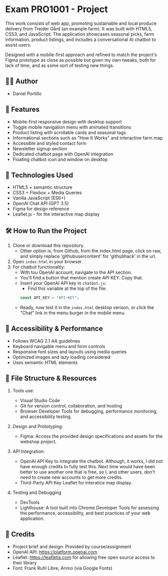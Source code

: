 # Exam PRO1001 - Project 
This work consists of web app, promoting sustainable and local produce delivery from Treider Gård (an example farm).
It was built with HTML5, CSS3, and JavaScript. 
The application showcases seasonal picks, farm information, product listings, and includes a conversational AI chatbot to assist users.

Designed with a mobile-first approach and refined to match the project's Figma prototype as close as possible but given my own tweaks, both for lack of time, and as some sort of testing new things.

## 🧑‍💻 Author
- Daniel Portillo

## 🚀 Features
- Mobile-first responsive design with desktop support
- Toggle mobile navigation menu with animated transitions
- Product listing with scrollable cards and seasonal tags
- Informational sections such as "How It Works" and interactive farm map
- Accessible and styled contact form
- Newsletter signup section
- Dedicated chatbot page with OpenAI integration
- Floating chatbot icon and window on desktop

## 🦾 Technologies Used

- HTML5 + semantic structure
- CSS3 + Flexbox + Media Queries
- Vanilla JavaScript (ES6+)
- OpenAI Chat API (GPT 3.5)
- Figma for design reference
- Leaflet.js – for the interactive map display

## 🛠️ How to Run the Project

1. Clone or download this repository.
    - Other option is, from Github, from the index.html page, click on raw, and simply replace 'githubusercontent' for 'githubhack' in the url.
2. Open `index.html` in your browser.
3. For chatbot functionality:
    - With tou OpenAI account, navigate to the API section.
    - You'll find a button that mention create API KEY. Copy that.
    - Insert your OpenAI API key in `chatbot.js`:
        - Find this variable at the top of the file:
        ```js file
        const API_KEY = "API-KEY";
        ```
    - Ready, now test it in the  `index.html` desktop verison, or click the "Chat" link in the menu burger in the mobile menu.

## 🦮 Accessibility & Performance

- Follows WCAG 2.1 AA guidelines
- Keyboard navigable menu and form controls
- Responsive font sizes and layouts using media queries
- Optimized images and lazy loading considered
- Uses semantic HTML elements

## 📁 File Structure & Resources

1. Tools use:
    - Visual Studio Code 
    - Git for version control, collaboration, and hosting
    - Browser Developer Tools for debugging, performance monitoring, and accessibility testing.

2. Design and Prototyping:
    - Figma: Access the provided design specifications and assets for the webshop project.

3. API Integration:
    - OpenAI API Key to integrate the chatbot. Although, it works, I did not have enough credits to fully test this. Next time would have been better to use another one that is free, so I, and other users, don't need to create new accounts to get more credits.
    - Third-Party API Key Leaflet for interatice map display.

3. Testing and Debugging
    - DevTools
    - Lighthouse: A tool built into Chrome Developer Tools for assessing the performance, accessibility, and best practices of your web application.

## 🥇 Credits

- Project brief and design: Provided by course/assignment
- OpenAI API: https://platform.openai.com
- Leaflet: https://leafletjs.com for allowing free open source access to their library
- Font: Frank Ruhl Libre, Arimo (via Google Fonts)
